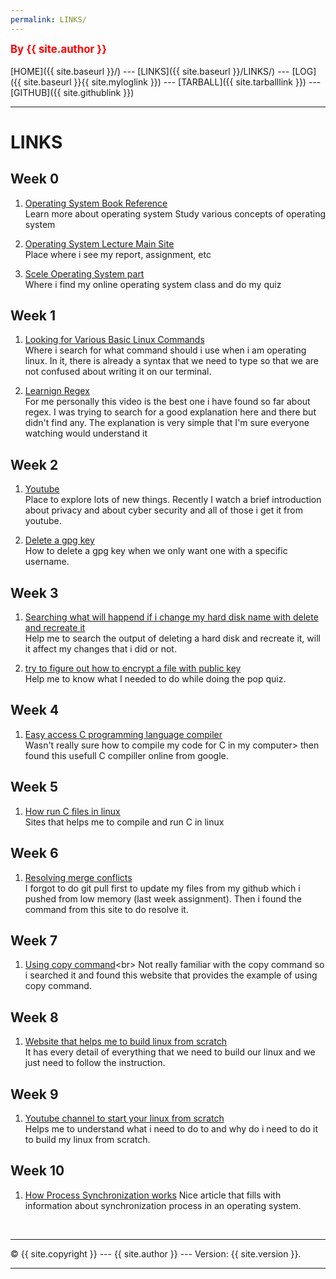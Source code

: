 ```yaml
---
permalink: LINKS/
---
```

<span style="color:red; font-weight:bold; font-size:larger;">By {{ site.author }}</span>
<br><br>
[HOME]({{ site.baseurl }}/) ---
[LINKS]({{ site.baseurl }}/LINKS/) ---
[LOG]({{ site.baseurl }}{{ site.myloglink }}) ---
[TARBALL]({{ site.tarballlink }}) ---
[GITHUB]({{ site.githublink }})
<br>
<hr>

# LINKS

## Week 0
1. [Operating System Book Reference](https://www.os-book.com/OS10/)<br>
Learn more about operating system
Study various concepts of operating system

2. [Operating System Lecture Main Site](https://os.vlsm.org/)<br>
Place where i see my report, assignment, etc

3. [Scele Operating System part](https://scele.cs.ui.ac.id/course/view.php?id=3398)<br>
Where i find my online operating system class and do my quiz

## Week 1
1. [Looking for Various Basic Linux Commands](https://linoxide.com/linux-command/essential-linux-basic-commands/)<br>
Where i search for what command should i use when i am operating linux. In it, there is already a syntax that we need to type so that we are not confused about writing it on our terminal.

2. [Learnign Regex](https://www.youtube.com/watch?v=bgBWp9EIlMM)<br>
For me personally this video is the best one i have found so far about regex. I was trying to search for a good explanation here and there but didn't find any. The explanation is very simple that I'm sure everyone watching would understand it

## Week 2
1. [Youtube](https://www.youtube.com/)<br>
Place to explore lots of new things. Recently I watch a brief introduction about privacy and about cyber security and all of those i get it from youtube.

2. [Delete a gpg key](https://linuxhint.com/delete-gpg-keys-linux/)<br>
How to delete a gpg key when we only want one with a specific username.

## Week 3 
1. [Searching what will happend if i change my hard disk name with delete and recreate it](https://www.quora.com/Will-wiping-the-hard-drive-of-a-virtual-machine-affect-your-actual-computers-hard-drive)<br>
Help me to search the output of deleting a hard disk and recreate it, will it affect my changes that i did or not.

2. [try to figure out how to encrypt a file with public key](https://sites.radford.edu/~itec345/2013spring-ibarland/Homeworks/hw06/hw06.html)<br>
Help me to know what I needed to do while doing the pop quiz.

## Week 4
1. [Easy access C programming language compiler](https://www.programiz.com/c-programming/online-compiler/)<br>
Wasn't really sure how to compile my code for C in my computer> then found this usefull C compiller online from google.

## Week 5
1. [How run C files in linux](https://vitux.com/how-to-write-and-run-a-c-program-in-linux/)<br>
Sites that helps me to compile and run C in linux

## Week 6
1. [Resolving merge conflicts](https://docs.github.com/en/get-started/using-git/resolving-merge-conflicts-after-a-git-rebase)<br>
I forgot to do git pull first to update my files from my github which i pushed from low memory (last week assignment). Then i found the command from this site to do resolve it.

## Week 7
1. [Using copy command](https://www.tutorialspoint.com/unix_commands/cp.htm#:~:text=cp%20command%20copies%20files%20(or,SOURCE%20file%20to%20DEST%20file))<br>
Not really familiar with the copy command so i searched it and found this website that provides the example of using copy command.

## Week 8
1. [Website that helps me to build linux from scratch](https://www.linuxfromscratch.org/lfs/view/11.2/index.html)<br>
It has every detail of everything that we need to build our linux and we just need to follow the instruction.

## Week 9
1. [Youtube channel to start your linux from scratch](https://www.youtube.com/@Kernotex)<br>
Helps me to understand what i need to do to and why do i need to do it to build my linux from scratch.

## Week 10
1. [How Process Synchronization works](https://www.studytonight.com/operating-system/process-synchronization)
Nice article that fills with information about synchronization process in an operating system.


<br>
<hr>
&copy; {{ site.copyright }} --- {{ site.author }} --- Version: {{ site.version }}.
<hr>
<br>
